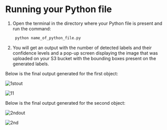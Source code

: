 # Running your Python file
1. Open the terminal in the directory where your Python file is present and run the command:

   ```sh
    python name_of_python_file.py
   ```
2. You will get an output with the number of detected labels and their confidence levels and a pop-up screen displaying the image that was uploaded on your S3 bucket 
   with the bounding boxes present on the generated labels.

Below is the final output generated for the first object:

   ![1stout](https://github.com/user-attachments/assets/d99f7f92-8cc8-4c8f-9daf-c59af341fa63)
   
   ![11](https://github.com/user-attachments/assets/3cefb920-4eac-46cd-a4da-543889c56dd0)

Below is the final output generated for the second object:

 ![2ndout](https://github.com/user-attachments/assets/68939b34-9e5c-40d8-ba0e-f31b1c529875)

 ![2nd](https://github.com/user-attachments/assets/63c911b0-09d7-481d-9459-8d949b3fdb88)






   


   

   


     


